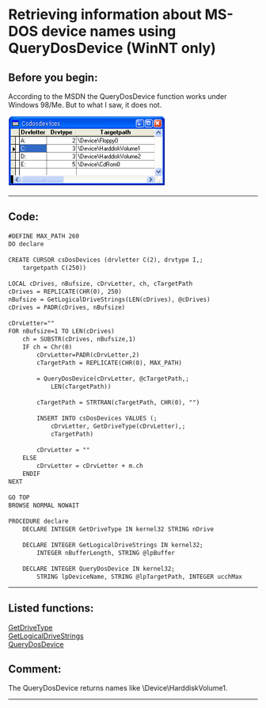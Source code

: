 
# Retrieving information about MS-DOS device names using QueryDosDevice (WinNT only)

## Before you begin:
According to the MSDN the QueryDosDevice function works under Windows 98/Me. But to what I saw, it does not.  

![](../images/dosdevices.png)  
  
***  


## Code:
```foxpro  
#DEFINE MAX_PATH 260
DO declare

CREATE CURSOR csDosDevices (drvletter C(2), drvtype I,;
	targetpath C(250))

LOCAL cDrives, nBufsize, cDrvLetter, ch, cTargetPath
cDrives = REPLICATE(CHR(0), 250)
nBufsize = GetLogicalDriveStrings(LEN(cDrives), @cDrives)
cDrives = PADR(cDrives, nBufsize)

cDrvLetter=""
FOR nBufsize=1 TO LEN(cDrives)
	ch = SUBSTR(cDrives, nBufsize,1)
	IF ch = Chr(0)
		cDrvLetter=PADR(cDrvLetter,2)
		cTargetPath = REPLICATE(CHR(0), MAX_PATH)

		= QueryDosDevice(cDrvLetter, @cTargetPath,;
			LEN(cTargetPath))

		cTargetPath = STRTRAN(cTargetPath, CHR(0), "")

		INSERT INTO csDosDevices VALUES (;
			cDrvLetter, GetDriveType(cDrvLetter),;
			cTargetPath)

		cDrvLetter = ""
	ELSE
		cDrvLetter = cDrvLetter + m.ch
	ENDIF
NEXT

GO TOP
BROWSE NORMAL NOWAIT

PROCEDURE declare
	DECLARE INTEGER GetDriveType IN kernel32 STRING nDrive

	DECLARE INTEGER GetLogicalDriveStrings IN kernel32;
		INTEGER nBufferLength, STRING @lpBuffer

	DECLARE INTEGER QueryDosDevice IN kernel32;
		STRING lpDeviceName, STRING @lpTargetPath, INTEGER ucchMax  
```  
***  


## Listed functions:
[GetDriveType](../libraries/kernel32/GetDriveType.md)  
[GetLogicalDriveStrings](../libraries/kernel32/GetLogicalDriveStrings.md)  
[QueryDosDevice](../libraries/kernel32/QueryDosDevice.md)  

## Comment:
The QueryDosDevice returns names like \Device\HarddiskVolume1.  
  
***  

